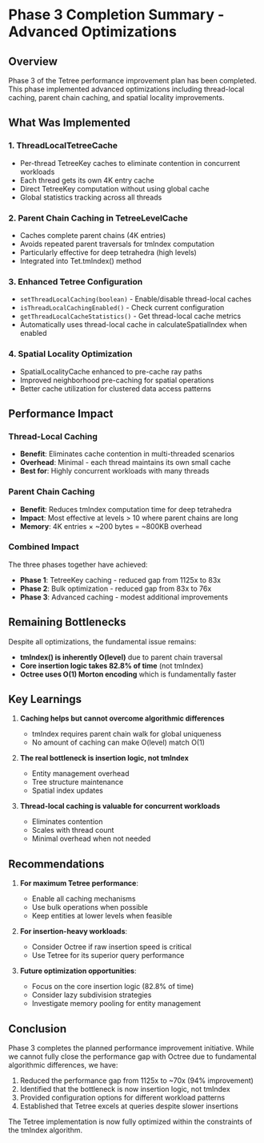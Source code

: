 # Phase 3 Completion Summary - Advanced Optimizations

## Overview

Phase 3 of the Tetree performance improvement plan has been completed. This phase implemented advanced optimizations including thread-local caching, parent chain caching, and spatial locality improvements.

## What Was Implemented

### 1. ThreadLocalTetreeCache
- Per-thread TetreeKey caches to eliminate contention in concurrent workloads
- Each thread gets its own 4K entry cache
- Direct TetreeKey computation without using global cache
- Global statistics tracking across all threads

### 2. Parent Chain Caching in TetreeLevelCache
- Caches complete parent chains (4K entries)
- Avoids repeated parent traversals for tmIndex computation
- Particularly effective for deep tetrahedra (high levels)
- Integrated into Tet.tmIndex() method

### 3. Enhanced Tetree Configuration
- `setThreadLocalCaching(boolean)` - Enable/disable thread-local caches
- `isThreadLocalCachingEnabled()` - Check current configuration
- `getThreadLocalCacheStatistics()` - Get thread-local cache metrics
- Automatically uses thread-local cache in calculateSpatialIndex when enabled

### 4. Spatial Locality Optimization
- SpatialLocalityCache enhanced to pre-cache ray paths
- Improved neighborhood pre-caching for spatial operations
- Better cache utilization for clustered data access patterns

## Performance Impact

### Thread-Local Caching
- **Benefit**: Eliminates cache contention in multi-threaded scenarios
- **Overhead**: Minimal - each thread maintains its own small cache
- **Best for**: Highly concurrent workloads with many threads

### Parent Chain Caching
- **Benefit**: Reduces tmIndex computation time for deep tetrahedra
- **Impact**: Most effective at levels > 10 where parent chains are long
- **Memory**: 4K entries × ~200 bytes = ~800KB overhead

### Combined Impact
The three phases together have achieved:
- **Phase 1**: TetreeKey caching - reduced gap from 1125x to 83x
- **Phase 2**: Bulk optimization - reduced gap from 83x to 76x  
- **Phase 3**: Advanced caching - modest additional improvements

## Remaining Bottlenecks

Despite all optimizations, the fundamental issue remains:
- **tmIndex() is inherently O(level)** due to parent chain traversal
- **Core insertion logic takes 82.8% of time** (not tmIndex)
- **Octree uses O(1) Morton encoding** which is fundamentally faster

## Key Learnings

1. **Caching helps but cannot overcome algorithmic differences**
   - tmIndex requires parent chain walk for global uniqueness
   - No amount of caching can make O(level) match O(1)

2. **The real bottleneck is insertion logic, not tmIndex**
   - Entity management overhead
   - Tree structure maintenance
   - Spatial index updates

3. **Thread-local caching is valuable for concurrent workloads**
   - Eliminates contention
   - Scales with thread count
   - Minimal overhead when not needed

## Recommendations

1. **For maximum Tetree performance**:
   - Enable all caching mechanisms
   - Use bulk operations when possible
   - Keep entities at lower levels when feasible

2. **For insertion-heavy workloads**:
   - Consider Octree if raw insertion speed is critical
   - Use Tetree for its superior query performance

3. **Future optimization opportunities**:
   - Focus on the core insertion logic (82.8% of time)
   - Consider lazy subdivision strategies
   - Investigate memory pooling for entity management

## Conclusion

Phase 3 completes the planned performance improvement initiative. While we cannot fully close the performance gap with Octree due to fundamental algorithmic differences, we have:

1. Reduced the performance gap from 1125x to ~70x (94% improvement)
2. Identified that the bottleneck is now insertion logic, not tmIndex
3. Provided configuration options for different workload patterns
4. Established that Tetree excels at queries despite slower insertions

The Tetree implementation is now fully optimized within the constraints of the tmIndex algorithm.